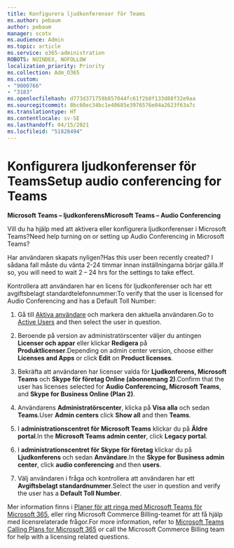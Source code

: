 ```yaml
---
title: Konfigurera ljudkonferenser för Teams
ms.author: pebaum
author: pebaum
manager: scotv
ms.audience: Admin
ms.topic: article
ms.service: o365-administration
ROBOTS: NOINDEX, NOFOLLOW
localization_priority: Priority
ms.collection: Adm_O365
ms.custom:
- "9000766"
- "3183"
ms.openlocfilehash: d773d371759b857044fc61f2b8f133d88f32e9aa
ms.sourcegitcommit: 8bc60ec34bc1e40685e3976576e04a2623f63a7c
ms.translationtype: HT
ms.contentlocale: sv-SE
ms.lasthandoff: 04/15/2021
ms.locfileid: "51828494"
---
```

# <a name="setup-audio-conferencing-for-teams"></a><span data-ttu-id="ccfef-102">Konfigurera ljudkonferenser för Teams</span><span class="sxs-lookup"><span data-stu-id="ccfef-102">Setup audio conferencing for Teams</span></span>

<span data-ttu-id="ccfef-103">**Microsoft Teams – ljudkonferens**</span><span class="sxs-lookup"><span data-stu-id="ccfef-103">**Microsoft Teams – Audio Conferencing**</span></span>

<span data-ttu-id="ccfef-104">Vill du ha hjälp med att aktivera eller konfigurera ljudkonferenser i Microsoft Teams?</span><span class="sxs-lookup"><span data-stu-id="ccfef-104">Need help turning on or setting up Audio Conferencing in Microsoft Teams?</span></span>

<span data-ttu-id="ccfef-105">Har användaren skapats nyligen?</span><span class="sxs-lookup"><span data-stu-id="ccfef-105">Has this user been recently created?</span></span>  <span data-ttu-id="ccfef-106">I sådana fall måste du vänta 2-24 timmar innan inställningarna börjar gälla.</span><span class="sxs-lookup"><span data-stu-id="ccfef-106">If so, you will need to wait 2 – 24 hrs for the settings to take effect.</span></span>

<span data-ttu-id="ccfef-107">Kontrollera att användaren har en licens för ljudkonferenser och har ett avgiftsbelagt standardtelefonnummer:</span><span class="sxs-lookup"><span data-stu-id="ccfef-107">To verify that the user is licensed for Audio Conferencing and has a Default Toll Number:</span></span>

1. <span data-ttu-id="ccfef-108">Gå till [Aktiva användare](https://admin.microsoft.com/Adminportal/Home?source=applauncher#/users) och markera den aktuella användaren.</span><span class="sxs-lookup"><span data-stu-id="ccfef-108">Go to [Active Users](https://admin.microsoft.com/Adminportal/Home?source=applauncher#/users) and then select the user in question.</span></span>

2. <span data-ttu-id="ccfef-109">Beroende på version av administratörscenter väljer du antingen **Licenser och appar** eller klickar **Redigera** på **Produktlicenser**.</span><span class="sxs-lookup"><span data-stu-id="ccfef-109">Depending on admin center version, choose either **Licenses and Apps** or click **Edit** on **Product licenses**.</span></span>

3. <span data-ttu-id="ccfef-110">Bekräfta att användaren har licenser valda för **Ljudkonferens, Microsoft Teams** och **Skype för företag Online (abonnemang 2)**.</span><span class="sxs-lookup"><span data-stu-id="ccfef-110">Confirm that the user has licenses selected for **Audio Conferencing, Microsoft Teams**, and **Skype for Business Online (Plan 2)**.</span></span>

4. <span data-ttu-id="ccfef-111">Användarens **Administratörscenter**, klicka på **Visa alla** och sedan **Teams**.</span><span class="sxs-lookup"><span data-stu-id="ccfef-111">User **Admin centers** click **Show all** and then **Teams**.</span></span>

5. <span data-ttu-id="ccfef-112">I **administrationscentret för Microsoft Teams** klickar du på **Äldre portal**.</span><span class="sxs-lookup"><span data-stu-id="ccfef-112">In the **Microsoft Teams admin center**, click **Legacy portal**.</span></span>

6. <span data-ttu-id="ccfef-113">I **administrationscentret för Skype för företag** klickar du på **Ljudkonferens** och sedan **Användare**.</span><span class="sxs-lookup"><span data-stu-id="ccfef-113">In the **Skype for Business admin center**, click **audio conferencing** and then **users**.</span></span>

7. <span data-ttu-id="ccfef-114">Välj användaren i fråga och kontrollera att användaren har ett **Avgiftsbelagt standardnummer**.</span><span class="sxs-lookup"><span data-stu-id="ccfef-114">Select the user in question and verify the user has a **Default Toll Number**.</span></span>

<span data-ttu-id="ccfef-115">Mer information finns i [Planer för att ringa med Microsoft Teams för Microsoft 365](https://docs.microsoft.com/microsoftteams/calling-plans-for-office-365), eller ring Microsoft Commerce Billing-teamet för att få hjälp med licensrelaterade frågor.</span><span class="sxs-lookup"><span data-stu-id="ccfef-115">For more information, refer to [Microsoft Teams Calling Plans for Microsoft 365](https://docs.microsoft.com/microsoftteams/calling-plans-for-office-365) or call the Microsoft Commerce Billing team for help with a licensing related questions.</span></span>